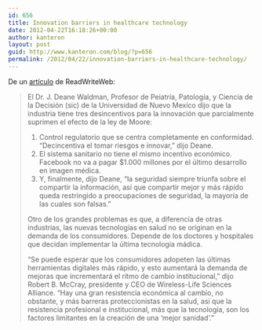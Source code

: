 ```yaml
---
id: 656
title: Innovation barriers in healthcare technology
date: 2012-04-22T16:18:26+00:00
author: kanteron
layout: post
guid: http://www.kanteron.com/blog/?p=656
permalink: /2012/04/22/innovation-barriers-in-healthcare-technology/
---
```

De un <a title="http://www.readwriteweb.com/archives/moores_law_doesnt_apply_to_healthcare_technology.php" href="http://www.readwriteweb.com/archives/moores_law_doesnt_apply_to_healthcare_technology.php" target="_blank">artículo</a> de ReadWriteWeb:

> El Dr. J. Deane Waldman, Profesor de Peiatría, Patología, y Ciencia de la Decisión (sic) de la Universidad de Nuevo Mexico dijo que la industria tiene tres desincentivos para la innovación que parcialmente suprimen el efecto de la ley de Moore:
> 
>   1. Control regulatorio que se centra completamente en conformidad. &#8220;Decincentiva el tomar riesgos e innovar,&#8221; dijo Deane.
>   2. El sistema sanitario no tiene el mismo incentivo económico. Facebook no va a pagar $1.000 millones por el último desarrollo en imagen médica.
>   3. Y, finalmente, dijo Deane, &#8220;la seguridad siempre triunfa sobre el compartir la información, así que compartir mejor y más rápido queda restringido a preocupaciones de seguridad, la mayoría de las cuales son falsas.&#8221;
> 
> Otro de los grandes problemas es que, a diferencia de otras industrias, las nuevas tecnologías en salud no se originan en la demanda de los consumidores. Depende de los doctores y hospitales que decidan implementar la última tecnología mádica.
> 
> &#8220;Se puede esperar que los consumidores adopeten las últimas herramientas digitales más rápido, y esto aumentará la demanda de mejoras que incrementará el ritmo de cambio institucional,&#8221; dijo Robert B. McCray, presidente y CEO de Wireless-Life Sciences Alliance. &#8220;Hay una gran resistencia económica al cambio, no obstante, y más barreras proteccionistas en la salud, así que la resistencia profesional e institucional, más que la tecnología, son los factores limitantes en la creación de una &#8216;mejor sanidad&#8217;.&#8221;